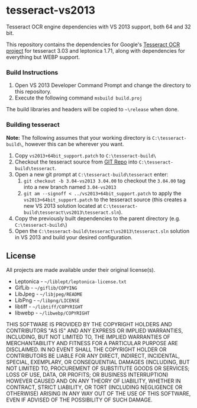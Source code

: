 tesseract-vs2013
================

Tesseract OCR engine dependencies with VS 2013 support, both 64 and 32 bit.

This repository contains the dependencies for Google's [Tesseract OCR project](https://code.google.com/p/tesseract-ocr/) for tesseract 3.03 and leptonica 1.71, along with dependencies for everything but WEBP support.

### Build Instructions

1. Open VS 2013 Developer Command Prompt and change the directory to this repository.
2. Execute the following command ``msbuild build.proj``

The build libraries and headers will be copied to ``~\release`` when done.

### Building tesseract

**Note:** The following assumes that your working directory is ``C:\tesseract-build\``, however this can be wherever you want.

1. Copy ``vs2013+64bit_support.patch`` to ``C:\tesseract-build\``
2. Checkout the tesseract source from [GIT Repo](https://github.com/tesseract-ocr/tesseract.git) into ``C:\tesseract-build\tesseract``.
3. Open a new git prompt at ``C:\tesseract-build\tesseract`` enter:
    1. ``git checkout -b 3.04-vs2013 3.04.00`` to checkout the ``3.04.00`` tag into a new branch named ``3.04-vs2013``
    2. ``git am --signoff < ../vs2013+64bit_support.patch`` to apply the ``vs2013+64bit_support.patch`` to the tesseract source (this creates a new VS 2013 solution located at ``C:\tesseract-build\tesseract\vs2013\tesseract.sln``).
4. Copy the previously built dependencies to the parent directory (e.g. ``C:\tesseract-build\``)
5. Open the ``C:\tesseract-build\tesseract\vs2013\tesseract.sln`` solution in VS 2013 and build your desired configuration.

## License

All projects are made available under their original license(s).

* Leptonica - ``~/liblept/leptonica-license.txt``
* GifLib - ``~/giflib/COPYING``
* LibJpeg - ``~/libjpeg/README``
* LibPng - ``~/libpng/LICENSE``
* libtiff - ``~/libtiff/COPYRIGHT``
* libwebp - ``~/libwebp/COPYRIGHT``

THIS SOFTWARE IS PROVIDED BY THE COPYRIGHT HOLDERS AND CONTRIBUTORS "AS IS" AND ANY EXPRESS OR IMPLIED WARRANTIES, INCLUDING, BUT NOT LIMITED TO, THE IMPLIED WARRANTIES OF MERCHANTABILITY AND FITNESS FOR A PARTICULAR PURPOSE ARE DISCLAIMED. IN NO EVENT SHALL THE COPYRIGHT HOLDER OR CONTRIBUTORS BE LIABLE FOR ANY DIRECT, INDIRECT, INCIDENTAL, SPECIAL, EXEMPLARY, OR CONSEQUENTIAL DAMAGES (INCLUDING, BUT NOT LIMITED TO, PROCUREMENT OF SUBSTITUTE GOODS OR SERVICES; LOSS OF USE, DATA, OR PROFITS; OR BUSINESS INTERRUPTION) HOWEVER CAUSED AND ON ANY THEORY OF LIABILITY, WHETHER IN CONTRACT, STRICT LIABILITY, OR TORT (INCLUDING NEGLIGENCE OR OTHERWISE) ARISING IN ANY WAY OUT OF THE USE OF THIS SOFTWARE, EVEN IF ADVISED OF THE POSSIBILITY OF SUCH DAMAGE.

